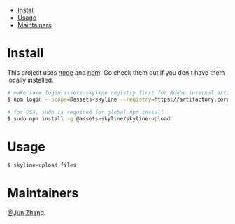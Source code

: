 - [Install](#install)
- [Usage](#usage)
- [Maintainers](#maintainers)

# Install
This project uses [node](http://nodejs.org) and [npm](https://npmjs.com). Go check them out if you don't have them locally installed.

```sh
# make sure login assets-skyline registry first for Adobe internal artifactory, use ldap as credential
$ npm login --scope=@assets-skyline --registry=https://artifactory.corp.adobe.com/artifactory/api/npm/npm-assets-skyline-release-local/

# for OSX, sudo is required for global npm install
$ sudo npm install -g @assets-skyline/skyline-upload
```

# Usage
```sh
$ skyline-upload files
```

# Maintainers
[@Jun Zhang](https://git.corp.adobe.com/zjun).
